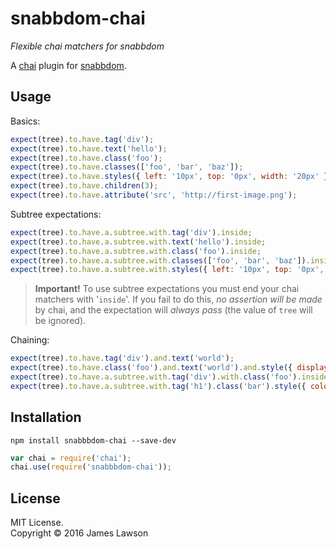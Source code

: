 # snabbdom-chai

*Flexible chai matchers for snabbdom*

A [chai](http://chaijs.com/) plugin for [snabbdom](https://github.com/paldepind/snabbdom).

## Usage

Basics:
```javascript
expect(tree).to.have.tag('div');
expect(tree).to.have.text('hello');
expect(tree).to.have.class('foo');
expect(tree).to.have.classes(['foo', 'bar', 'baz']);
expect(tree).to.have.styles({ left: '10px', top: '0px', width: '20px' });
expect(tree).to.have.children(3);
expect(tree).to.have.attribute('src', 'http://first-image.png');
```

Subtree expectations:
```javascript
expect(tree).to.have.a.subtree.with.tag('div').inside;
expect(tree).to.have.a.subtree.with.text('hello').inside;
expect(tree).to.have.a.subtree.with.class('foo').inside;
expect(tree).to.have.a.subtree.with.classes(['foo', 'bar', 'baz']).inside
expect(tree).to.have.a.subtree.with.styles({ left: '10px', top: '0px', width: '20px' }).inside;
```

> **Important!** To use subtree expectations you must end your chai matchers with '`inside`'. 
If you fail to do this, *no assertion will be made* by chai, and the expectation 
will *always pass* (the value of `tree` will be ignored).

Chaining:
```javascript
expect(tree).to.have.tag('div').and.text('world');
expect(tree).to.have.class('foo').and.text('world').and.style({ display: 'none' });
expect(tree).to.have.a.subtree.with.tag('div').with.class('foo').inside;
expect(tree).to.have.a.subtree.with.tag('h1').class('bar').style({ color: 'red' }).and.text('world').inside;
```

## Installation

```
npm install snabbbdom-chai --save-dev
```

```javascript
var chai = require('chai');
chai.use(require('snabbbdom-chai'));
```

## License

MIT License.    
Copyright © 2016 James Lawson
